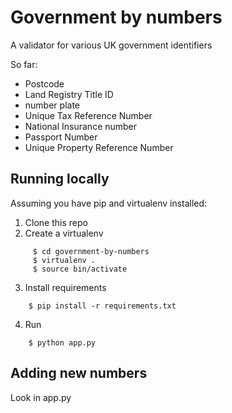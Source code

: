 # Government by numbers

A validator for various UK government identifiers

So far:

 * Postcode
 * Land Registry Title ID
 * number plate
 * Unique Tax Reference Number
 * National Insurance number
 * Passport Number
 * Unique  Property Reference Number


 ## Running locally

 Assuming you have pip and virtualenv installed:

 1. Clone this repo
 2. Create a virtualenv

```
     $ cd government-by-numbers
     $ virtualenv .
     $ source bin/activate
```

 3. Install requirements

 ```
     $ pip install -r requirements.txt
```
 4. Run

 ```
     $ python app.py
```

## Adding new numbers

Look in app.py
